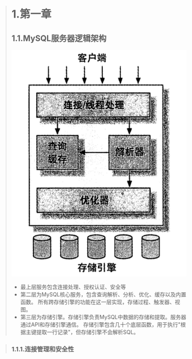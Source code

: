 > # 1.第一章
> ## 1.1.MySQL服务器逻辑架构
> ![Alt text](../../image/MySQL/MySQL服务器逻辑图.png)
> - 最上层服务包含连接处理、授权认证、安全等
> - 第二层为MySQL核心服务，包含查询解析、分析、优化、缓存以及内置函数。
>   所有跨存储引擎的功能在这一层实现，存储过程、触发器、视图。
> - 第三层为存储引擎。存储引擎负责MySQL中数据的存储和提取。服务器通过API和存储引擎通信。
>   存储引擎包含几十个底层函数，用于执行"根据主键提取一行记录"，但存储引擎不会解析SQL。

> ### 1.1.1.连接管理和安全性

